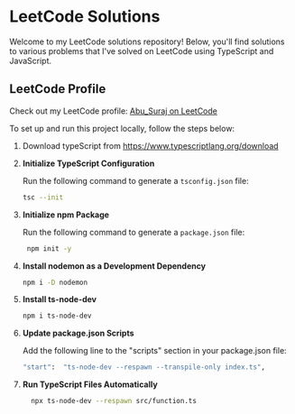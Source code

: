 # LeetCode Solutions

Welcome to my LeetCode solutions repository! Below, you'll find solutions to various problems that I've solved on LeetCode using TypeScript and JavaScript.

## LeetCode Profile

Check out my LeetCode profile: [Abu_Suraj on LeetCode](https://leetcode.com/Abu_Suraj/)

 To set up and run this project locally, follow the steps below:
1. Download typeScript from https://www.typescriptlang.org/download

2. **Initialize TypeScript Configuration**

   Run the following command to generate a `tsconfig.json` file:

   ```bash
   tsc --init
3. **Initialize npm Package**

   Run the following command to generate a `package.json` file:

   ```bash
    npm init -y
4. **Install nodemon as a Development Dependency**

  
   ```bash
   npm i -D nodemon
5. **Install ts-node-dev**
  

   ```bash
   npm i ts-node-dev

6. **Update package.json Scripts**

   Add the following line to the "scripts" section in your package.json file:

   ```bash
   "start":  "ts-node-dev --respawn --transpile-only index.ts",
7. **Run TypeScript Files Automatically**

 

   ```bash
     npx ts-node-dev --respawn src/function.ts

 
